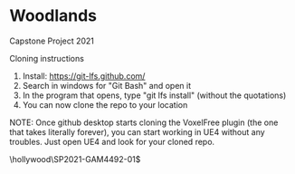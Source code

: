 # Woodlands
 Capstone Project 2021

Cloning instructions

1. Install: https://git-lfs.github.com/
2. Search in windows for "Git Bash" and open it
3. In the program that opens, type "git lfs install" (without the quotations)
4. You can now clone the repo to your location

NOTE: Once github desktop starts cloning the VoxelFree plugin (the one that takes literally forever), you can start working in UE4 without any troubles. Just open UE4 and look for your cloned repo.

 \\hollywood\SP2021-GAM4492-01$
